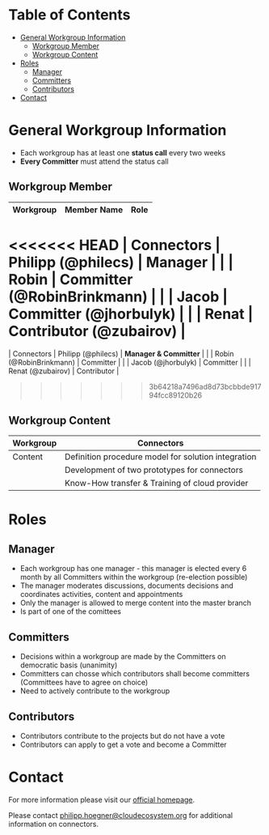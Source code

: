 # Table of Contents
<!-- TOC depthFrom:1 depthTo:6 withLinks:1 updateOnSave:1 orderedList:0 -->

- [General Workgroup Information](#general-workgroup-information)
	- [Workgroup Member](#workgroup-member)
	- [Workgroup Content](#workgroup-content)
- [Roles](#roles)
	- [Manager](#manager)
	- [Committers](#committers)
	- [Contributors](#contributors)
- [Contact](#contact)

<!-- /TOC -->

# General Workgroup Information
- Each workgroup has at least one **status call** every two weeks
- **Every Committer** must attend the status call

## Workgroup Member

| Workgroup  | Member Name | Role |
| ------------- | ------------- | ------------- |
<<<<<<< HEAD
| Connectors  | Philipp (@philecs)  | **Manager**  |
|  | Robin  | Committer (@RobinBrinkmann)  |
|  | Jacob  | Committer (@jhorbulyk)  |
|  | Renat  | Contributor (@zubairov)  |
=======
| Connectors  | Philipp (@philecs)  | **Manager & Committer**  |
|  | Robin (@RobinBrinkmann)   | Committer  |
|  | Jacob (@jhorbulyk) | Committer   |
|  | Renat (@zubairov) | Contributor   |
>>>>>>> 3b64218a7496ad8d73bcbbde91794fcc89120b26

## Workgroup Content

| Workgroup  | Connectors |
| ------------- | ------------- |
| Content  | Definition procedure model for solution integration |
|  |Development of two prototypes for connectors |
|  | Know-How transfer & Training of cloud provider |

# Roles
## Manager
- Each workgroup has one manager - this manager is elected every 6 month by all Committers within the workgroup (re-election possible)
- The manager moderates discussions, documents decisions and coordinates activities, content and appointments
- Only the manager is allowed to merge content into the master branch
- Is part of one of the comittees

## Committers
- Decisions within a workgroup are made by the Committers on democratic basis (unanimity)
- Committers can chosse which contributors shall become committers (Committees have to agree on choice)
- Need to actively contribute to the workgroup

## Contributors
- Contributors contribute to the projects but do not have a vote
- Contributors can apply to get a vote and become a Committer

# Contact
For more information please visit our [official homepage](http://www.openintegrationhub.de/connect.html).

Please contact philipp.hoegner@cloudecosystem.org for additional information on connectors.
